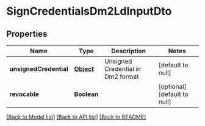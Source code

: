 # SignCredentialsDm2LdInputDto

## Properties

| Name                   | Type              | Description                       | Notes                        |
| ---------------------- | ----------------- | --------------------------------- | ---------------------------- |
| **unsignedCredential** | [**Object**](.md) | Unsigned Credential in Dm2 format | [default to null]            |
| **revocable**          | **Boolean**       |                                   | [optional] [default to null] |

[[Back to Model list]](../README.md#documentation-for-models) [[Back to API list]](../README.md#documentation-for-api-endpoints) [[Back to README]](../README.md)
